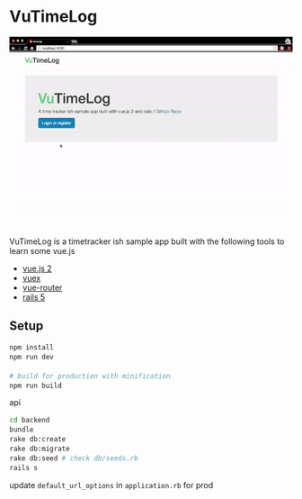# VuTimeLog

![demo](./demo.gif)

VuTimeLog is a timetracker ish sample app built with the following tools to learn some vue.js

- [vue.js 2](https://github.com/vuejs/vue)
- [vuex](https://github.com/vuejs/vuex)
- [vue-router](https://github.com/vuejs/vue-router)
- [rails 5](https://github.com/rails/rails)

## Setup

``` bash
npm install
npm run dev

# build for production with minification
npm run build
```

api

```bash
cd backend
bundle
rake db:create
rake db:migrate
rake db:seed # check db/seeds.rb
rails s
```

update `default_url_options` in `application.rb` for prod
